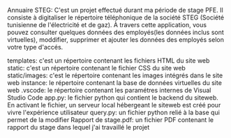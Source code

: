 Annuaire STEG:
﻿C'est un projet effectué durant ma période de stage PFE.
Il consiste à digitaliser le répertoire téléphonique de la société STEG (Société tunisienne de l'électricité et de gaz).
À travers cette application, vous pouvez consulter quelques données des employés(les données inclus sont virtuelles), moddifier, supprimer et ajouter les données des employés selon votre type d'accés.

templates: c'est un répertoire contenant les fichiers HTML du site web
static: c'est un répertoire contenant le fichier CSS du site web
static/images: c'est le répertoire contenant les images intégrés dans le site web
instance: le répertoire contenant la base de données virtuelles du site web
.vscode: le répertoire contenant les paramétres internes de Visual Studio Code
app.py: le fichier python qui contient le backend du siteweb. En activant le fichier, un serveur local hébergeant le siteweb est créé pour vivre l'expérience utilisateur
query.py: un fichier python relié à la base qui permet de la modifier
Rapport de stage.pdf: un fichier PDF contenant le rapport du stage dans lequel j'ai travaillé le projet